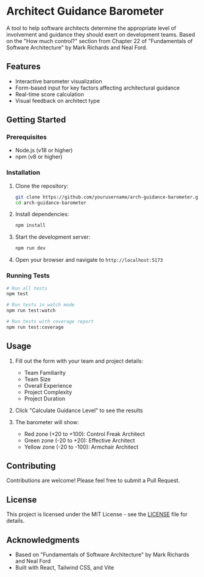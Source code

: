 # Architect Guidance Barometer

A tool to help software architects determine the appropriate level of involvement and guidance they should exert on development teams. Based on the "How much control?" section from Chapter 22 of "Fundamentals of Software Architecture" by Mark Richards and Neal Ford.

## Features

- Interactive barometer visualization
- Form-based input for key factors affecting architectural guidance
- Real-time score calculation
- Visual feedback on architect type 

## Getting Started

### Prerequisites

- Node.js (v18 or higher)
- npm (v8 or higher)

### Installation

1. Clone the repository:
   ```bash
   git clone https://github.com/yourusername/arch-guidance-barometer.git
   cd arch-guidance-barometer
   ```

2. Install dependencies:
   ```bash
   npm install
   ```

3. Start the development server:
   ```bash
   npm run dev
   ```

4. Open your browser and navigate to `http://localhost:5173`

### Running Tests

```bash
# Run all tests
npm test

# Run tests in watch mode
npm run test:watch

# Run tests with coverage report
npm run test:coverage
```

## Usage

1. Fill out the form with your team and project details:
   - Team Familiarity
   - Team Size
   - Overall Experience
   - Project Complexity
   - Project Duration

2. Click "Calculate Guidance Level" to see the results

3. The barometer will show:
   - Red zone (+20 to +100): Control Freak Architect
   - Green zone (-20 to +20): Effective Architect
   - Yellow zone (-20 to -100): Armchair Architect

## Contributing

Contributions are welcome! Please feel free to submit a Pull Request.

## License

This project is licensed under the MIT License - see the [LICENSE](LICENSE) file for details.

## Acknowledgments

- Based on "Fundamentals of Software Architecture" by Mark Richards and Neal Ford
- Built with React, Tailwind CSS, and Vite

